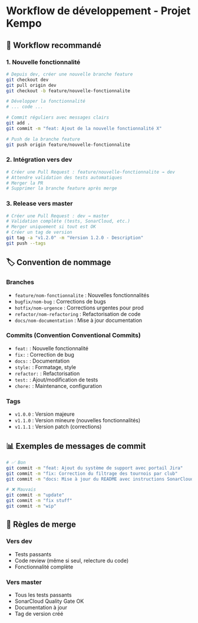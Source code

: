 # Workflow de développement - Projet Kempo

## 🎯 Workflow recommandé

### 1. Nouvelle fonctionnalité
```bash
# Depuis dev, créer une nouvelle branche feature
git checkout dev
git pull origin dev
git checkout -b feature/nouvelle-fonctionnalite

# Développer la fonctionnalité
# ... code ...

# Commit réguliers avec messages clairs
git add .
git commit -m "feat: Ajout de la nouvelle fonctionnalité X"

# Push de la branche feature
git push origin feature/nouvelle-fonctionnalite
```

### 2. Intégration vers dev
```bash
# Créer une Pull Request : feature/nouvelle-fonctionnalite → dev
# Attendre validation des tests automatiques
# Merger la PR
# Supprimer la branche feature après merge
```

### 3. Release vers master
```bash
# Créer une Pull Request : dev → master
# Validation complète (tests, SonarCloud, etc.)
# Merger uniquement si tout est OK
# Créer un tag de version
git tag -a "v1.2.0" -m "Version 1.2.0 - Description"
git push --tags
```

## 🏷️ Convention de nommage

### Branches
- `feature/nom-fonctionnalite` : Nouvelles fonctionnalités
- `bugfix/nom-bug` : Corrections de bugs
- `hotfix/nom-urgence` : Corrections urgentes pour prod
- `refactor/nom-refactoring` : Refactorisation de code
- `docs/nom-documentation` : Mise à jour documentation

### Commits (Convention Conventional Commits)
- `feat:` : Nouvelle fonctionnalité
- `fix:` : Correction de bug
- `docs:` : Documentation
- `style:` : Formatage, style
- `refactor:` : Refactorisation
- `test:` : Ajout/modification de tests
- `chore:` : Maintenance, configuration

### Tags
- `v1.0.0` : Version majeure
- `v1.1.0` : Version mineure (nouvelles fonctionnalités)
- `v1.1.1` : Version patch (corrections)

## 📊 Exemples de messages de commit

```bash
# ✅ Bon
git commit -m "feat: Ajout du système de support avec portail Jira"
git commit -m "fix: Correction du filtrage des tournois par club"
git commit -m "docs: Mise à jour du README avec instructions SonarCloud"

# ❌ Mauvais  
git commit -m "update"
git commit -m "fix stuff"
git commit -m "wip"
```

## 🔄 Règles de merge

### Vers dev
- Tests passants
- Code review (même si seul, relecture du code)
- Fonctionnalité complète

### Vers master
- Tous les tests passants
- SonarCloud Quality Gate OK
- Documentation à jour
- Tag de version créé
